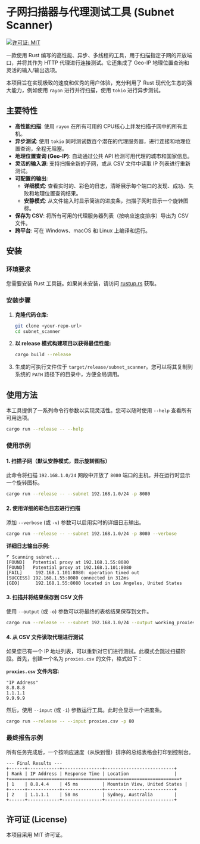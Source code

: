# 子网扫描器与代理测试工具 (Subnet Scanner)

[![许可证: MIT](https://img.shields.io/badge/License-MIT-yellow.svg)](https://opensource.org/licenses/MIT)

一款使用 Rust 编写的高性能、异步、多线程的工具，用于扫描指定子网的开放端口，并将其作为 HTTP 代理进行连接测试。它还集成了 Geo-IP 地理位置查询和灵活的输入/输出选项。

本项目旨在实现极致的速度和优秀的用户体验，充分利用了 Rust 现代化生态的强大能力，例如使用 `rayon` 进行并行扫描，使用 `tokio` 进行异步测试。

## 主要特性

- **高性能扫描**: 使用 `rayon` 在所有可用的 CPU核心上并发扫描子网中的所有主机。
- **异步测试**: 使用 `tokio` 同时测试数百个潜在的代理服务器，进行连接和地理位置查询，全程无阻塞。
- **地理位置查询 (Geo-IP)**: 自动通过公共 API 检测可用代理的城市和国家信息。
- **灵活的输入源**: 支持扫描全新的子网，或从 CSV 文件中读取 IP 列表进行重新测试。
- **可配置的输出**:
    - **详细模式**: 查看实时的、彩色的日志，清晰展示每个端口的发现、成功、失败和地理位置查询结果。
    - **安静模式**: 从文件输入时显示简洁的进度条，扫描子网时显示一个旋转图标。
- **保存为 CSV**: 将所有可用的代理服务器列表（按响应速度排序）导出为 CSV 文件。
- **跨平台**: 可在 Windows、macOS 和 Linux 上编译和运行。

## 安装

### 环境要求

您需要安装 Rust 工具链。如果尚未安装，请访问 [rustup.rs](https://rustup.rs/) 获取。

### 安装步骤

1.  **克隆代码仓库:**
    ```bash
    git clone <your-repo-url>
    cd subnet_scanner
    ```

2.  **以 release 模式构建项目以获得最佳性能:**
    ```bash
    cargo build --release
    ```

3.  生成的可执行文件位于 `target/release/subnet_scanner`。您可以将其复制到系统的 `PATH` 路径下的目录中，方便全局调用。

## 使用方法

本工具提供了一系列命令行参数以实现灵活性。您可以随时使用 `--help` 查看所有可用选项。

```bash
cargo run --release -- --help
```

### 使用示例

#### 1. 扫描子网（默认安静模式，显示旋转图标）
此命令将扫描 `192.168.1.0/24` 网段中开放了 `8080` 端口的主机，并在运行时显示一个旋转图标。

```bash
cargo run --release -- --subnet 192.168.1.0/24 -p 8080
```

#### 2. 使用详细的彩色日志进行扫描
添加 `--verbose` (或 `-v`) 参数可以启用实时的详细日志输出。

```bash
cargo run --release -- --subnet 192.168.1.0/24 -p 8080 --verbose
```
**详细日志输出示例:**
```
⠋ Scanning subnet...
[FOUND]   Potential proxy at 192.168.1.55:8080
[FOUND]   Potential proxy at 192.168.1.101:8080
[FAIL]     192.168.1.101:8080: operation timed out
[SUCCESS] 192.168.1.55:8080 connected in 312ms
[GEO]      192.168.1.55:8080 located in Los Angeles, United States
```

#### 3. 扫描并将结果保存到 CSV 文件
使用 `--output` (或 `-o`) 参数可以将最终的表格结果保存到文件。

```bash
cargo run --release -- --subnet 192.168.1.0/24 --output working_proxies.csv
```

#### 4. 从 CSV 文件读取代理进行测试
如果您已有一个 IP 地址列表，可以重新对它们进行测试。此模式会跳过扫描阶段。首先，创建一个名为 `proxies.csv` 的文件，格式如下：

**`proxies.csv` 文件内容:**
```csv
"IP Address"
8.8.8.8
1.1.1.1
9.9.9.9
```

然后，使用 `--input` (或 `-i`) 参数运行工具。此时会显示一个进度条。

```bash
cargo run --release -- --input proxies.csv -p 80
```

### 最终报告示例

所有任务完成后，一个按响应速度（从快到慢）排序的总结表格会打印到控制台。

```
--- Final Results ---
+------+------------+---------------+--------------------------+
| Rank | IP Address | Response Time | Location                 |
+================================================================+
| 1    | 8.8.4.4    | 45 ms         | Mountain View, United States |
+------+------------+---------------+--------------------------+
| 2    | 1.1.1.1    | 58 ms         | Sydney, Australia        |
+------+------------+---------------+--------------------------+
```

## 许可证 (License)

本项目采用 MIT 许可证。